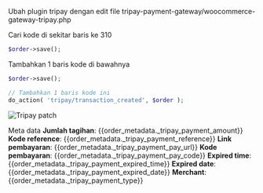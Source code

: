 Ubah plugin tripay dengan edit file tripay-payment-gateway/woocommerce-gateway-tripay.php

Cari kode di sekitar baris ke 310
```php
$order->save();
```
Tambahkan 1 baris kode di bawahnya
```php
$order->save();

// Tambahkan 1 baris kode ini
do_action( 'tripay/transaction_created', $order );
```

![Tripay patch ](https://i.postimg.cc/2jFhz54m/tripay.png)

Meta data
**Jumlah tagihan**: {{order_metadata._tripay_payment_amount}}
**Kode reference**: {{order_metadata._tripay_payment_reference}}
**Link pembayaran**: {{order_metadata._tripay_payment_pay_url}}
**Kode pembayaran**: {{order_metadata._tripay_payment_pay_code}}
**Expired time**: {{order_metadata._tripay_payment_expired_time}}
**Expired date**: {{order_metadata._tripay_payment_expired_date}}
**Merchant**: {{order_metadata._tripay_payment_type}}
